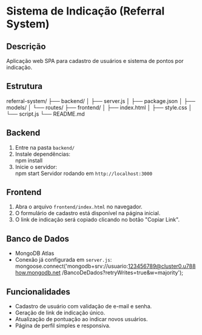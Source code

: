 # Sistema de Indicação (Referral System)

## Descrição
Aplicação web SPA para cadastro de usuários e sistema de pontos por indicação.

## Estrutura
referral-system/
├── backend/
│ ├── server.js
│ ├── package.json
│ ├── models/
│ └── routes/
├── frontend/
│ ├── index.html
│ ├── style.css
│ └── script.js
└── README.md

## Backend
1. Entre na pasta `backend/`
2. Instale dependências:  
npm install
3. Inicie o servidor:  
npm start
Servidor rodando em `http://localhost:3000`

## Frontend
1. Abra o arquivo `frontend/index.html` no navegador.
2. O formulário de cadastro está disponível na página inicial.
3. O link de indicação será copiado clicando no botão "Copiar Link".

## Banco de Dados
- MongoDB Atlas
- Conexão já configurada em `server.js`:
mongoose.connect('mongodb+srv://usuario:123456789@cluster0.u788how.mongodb.net
/BancoDeDados?retryWrites=true&w=majority');

## Funcionalidades
- Cadastro de usuário com validação de e-mail e senha.
- Geração de link de indicação único.
- Atualização de pontuação ao indicar novos usuários.
- Página de perfil simples e responsiva.
